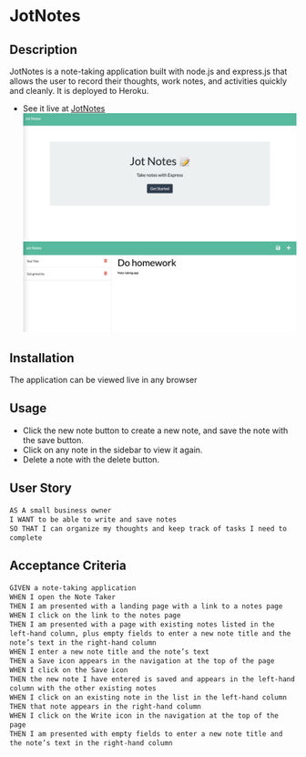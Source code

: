 # JotNotes

## Description
JotNotes is a note-taking application built with node.js and express.js that allows the user to record their thoughts, work notes, and activities quickly and cleanly. It is deployed to Heroku. 

* See it live at [JotNotes](https://jotnotes29.herokuapp.com) 
![Landing Page](./public/assets/img/landingPageSS.png)
![Notes Page](./public/assets/img/notesPageSS.png)

## Installation
The application can be viewed live in any browser

## Usage
* Click the new note button to create a new note, and save the note with the save button. 
* Click on any note in the sidebar to view it again. 
* Delete a note with the delete button.

## User Story

```
AS A small business owner
I WANT to be able to write and save notes
SO THAT I can organize my thoughts and keep track of tasks I need to complete
```

## Acceptance Criteria

```
GIVEN a note-taking application
WHEN I open the Note Taker
THEN I am presented with a landing page with a link to a notes page
WHEN I click on the link to the notes page
THEN I am presented with a page with existing notes listed in the left-hand column, plus empty fields to enter a new note title and the note’s text in the right-hand column
WHEN I enter a new note title and the note’s text
THEN a Save icon appears in the navigation at the top of the page
WHEN I click on the Save icon
THEN the new note I have entered is saved and appears in the left-hand column with the other existing notes
WHEN I click on an existing note in the list in the left-hand column
THEN that note appears in the right-hand column
WHEN I click on the Write icon in the navigation at the top of the page
THEN I am presented with empty fields to enter a new note title and the note’s text in the right-hand column
```


